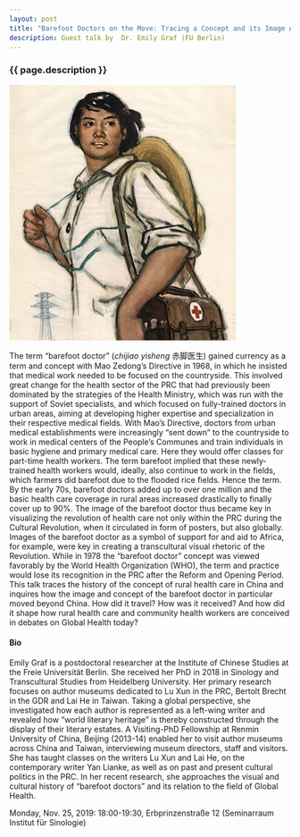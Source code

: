 ```yaml
---
layout: post
title: "Barefoot Doctors on the Move: Tracing a Concept and its Image Across Space"
description: Guest talk by  Dr. Emily Graf (FU Berlin)
---
```


<h3>{{ page.description }}</h3>

<span class="image left"><img src="/assets/images/barefootdoctor.png" alt="" title="" style=""></span>

The term “barefoot doctor” (*chijiao yisheng* 赤脚医生) gained currency as a term and concept with Mao Zedong’s Directive in 1968, in which he insisted that medical work needed to be focused on the countryside. This involved great change for the health sector of the PRC that had previously been dominated by the strategies of the Health Ministry, which was run with the support of Soviet specialists, and which focused on fully-trained doctors in urban areas, aiming at developing higher expertise and specialization in their respective medical fields. With Mao’s Directive, doctors from urban medical establishments were increasingly “sent down” to the countryside to work in medical centers of the People’s Communes and train individuals in basic hygiene and primary medical care. Here they would offer classes for part-time health workers. The term barefoot implied that these newly-trained health workers would, ideally, also continue to work in the fields, which farmers did barefoot due to the flooded rice fields. Hence the term. By the early 70s, barefoot doctors added up to over one million and the basic health care coverage in rural areas increased drastically to finally cover up to 90%. The image of the barefoot doctor thus became key in visualizing the revolution of health care not only within the PRC during the Cultural Revolution, when it circulated in form of posters, but also globally. Images of the barefoot doctor as a symbol of support for and aid to Africa, for example, were key in creating a transcultural visual rhetoric of the Revolution. While in 1978 the “barefoot doctor” concept was viewed favorably by the World Health Organization (WHO), the term and practice would lose its recognition in the PRC after the Reform and Opening Period. This talk traces the history of the concept of rural health care in China and inquires how the image and concept of the barefoot doctor in particular moved beyond China. How did it travel? How was it received? And how did it shape how rural health care and community health workers are conceived in debates on Global Health today?

#### Bio
Emily Graf is a postdoctoral researcher at the Institute of Chinese Studies at the Freie Universität Berlin. She received her PhD in 2018 in Sinology and Transcultural Studies from Heidelberg University. Her primary research focuses on author museums dedicated to Lu Xun in the PRC, Bertolt Brecht in the GDR and Lai He in Taiwan. Taking a global perspective, she investigated how each author is represented as a left-wing writer and revealed how “world literary heritage” is thereby constructed through the display of their literary estates. A Visiting-PhD Fellowship at Renmin University of China, Beijing (2013-14) enabled her to visit author museums across China and Taiwan, interviewing museum directors, staff and visitors. She has taught classes on the writers Lu Xun and Lai He, on the contemporary writer Yan Lianke, as well as on past and present cultural politics in the PRC. In her recent research, she approaches the visual and cultural history of “barefoot doctors” and its relation to the field of Global Health.

Monday, Nov. 25, 2019: 18:00-19:30, Erbprinzenstraße 12 (Seminarraum Institut für Sinologie)
